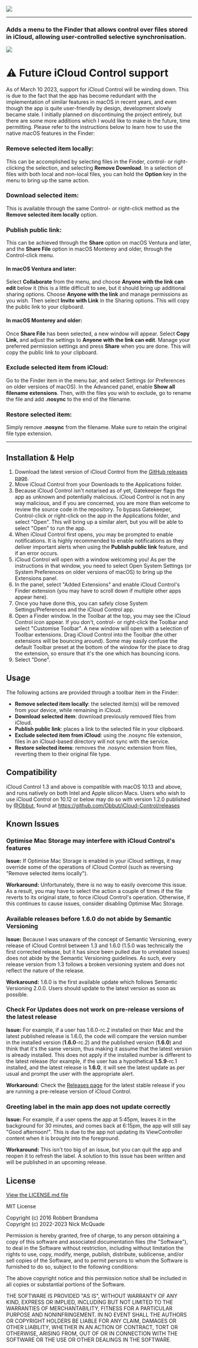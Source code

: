 ![](Docs/iCloud%20Control%201280x200.png)

---

### Adds a menu to the Finder that allows control over files stored in iCloud, allowing user-controlled selective synchronisation.

![](Docs/1.4-Extension-Menu.png)

# :warning: Future iCloud Control support
As of March 10 2023, support for iCloud Control will be winding down. This is due to the fact that the app has become redundant with the implementation of similar features in macOS in recent years, and even though the app is quite user-friendly by design, development slowly became stale. I initially planned on discontinuing the project entirely, but there are some more additions which I would like to make in the future, time permitting. Please refer to the instructions below to learn how to use the native macOS features in the Finder:

### Remove selected item locally:
This can be accomplished by selecting files in the Finder, control- or right-clicking the selection, and selecting **Remove Download**. In a selection of files with both local and non-local files, you can hold the **Option** key in the menu to bring up the same action.

### Download selected item:
This is available through the same Control- or right-click method as the **Remove selected item locally** option.

### Publish public link:
This can be achieved through the **Share** option on macOS Ventura and later, and the **Share File** option in macOS Monterey and older, through the Control-click menu.

#### In macOS Ventura and later:
Select **Collaborate** from the menu, and choose **Anyone with the link can edit** below it (this is a little difficult to see, but it should bring up additional sharing options. Choose **Anyone with the link** and manage permissions as you wish. Then select **Invite with Link** in the Sharing options. This will copy the public link to your clipboard.
#### In macOS Monterey and older:
Once **Share File** has been selected, a new window will appear. Select **Copy Link**, and adjust the settings to **Anyone with the link can edit**. Manage your preferred permission settings and press **Share** when you are done. This will copy the public link to your clipboard.

### Exclude selected item from iCloud:
Go to the Finder item in the menu bar, and select Settings (or Preferences on older versions of macOS). In the Advanced panel, enable **Show all filename extensions**. Then, with the files you wish to exclude, go to rename the file and add **.nosync** to the end of the filename.

### Restore selected item:
Simply remove **.nosync** from the filename. Make sure to retain the original file type extension.

---


## Installation & Help

1. Download the latest version of iCloud Control from the [GitHub releases page](https://github.com/Njmcq/iCloud-Control/releases/latest).
2. Move iCloud Control from your Downloads to the Applications folder.
3. Because iCloud Control isn't notarised as of yet, Gatekeeper flags the app as unknown and potentially malicious. iCloud Control is not in any way malicious, and if you are concerned, you are more than welcome to review the source code in the repository. To bypass Gatekeeper, Control-click or right-click on the app in the Applications folder, and select "Open". This will bring up a similar alert, but you will be able to select "Open" to run the app.
4. When iCloud Control first opens, you may be prompted to enable notifications. It is highly recommended to enable notifications as they deliver important alerts when using the **Publish public link** feature, and if an error occurs.
5. iCloud Control will open with a window welcoming you! As per the instructions in that window, you need to select Open System Settings (or System Preferences on older versions of macOS) to bring up the Extensions panel.
6. In the panel, select "Added Extensions" and enable iCloud Control's Finder extension (you may have to scroll down if multiple other apps appear here).
7. Once you have done this, you can safely close System Settings/Preferences and the iCloud Control app.
8. Open a Finder window. In the Toolbar at the top, you may see the iCloud Control icon appear. If you don't, control- or right-click the Toolbar and select "Customise Toolbar". A new window will open with a selection of Toolbar extensions. Drag iCloud Control into the Toolbar (the other extensions will be bouncing around). Some may easily confuse the default Toolbar preset at the bottom of the window for the place to drag the extension, so ensure that it's the one which has bouncing icons.
9. Select "Done".

## Usage

The following actions are provided through a toolbar item in the Finder:

- **Remove selected item locally**: the selected item(s) will be removed from your device, while remaining in iCloud.
- **Download selected item**: download previously removed files from iCloud.
- **Publish public link**: places a link to the selected file in your clipboard.
- **Exclude selected item from iCloud**: using the .nosync file extension, files in an iCloud-based directory will not sync with the service.
- **Restore selected items**: removes the .nosync extension from files, reverting them to their original file type.

## Compatibility
iCloud Control 1.3 and above is compatible with macOS 10.13 and above, and runs natively on both Intel and Apple silicon Macs. Users who wish to use iCloud Control on 10.12 or below may do so with version 1.2.0 published by [@Obbut](https://github.com/Obbut), found at https://github.com/Obbut/iCloud-Control/releases

## Known Issues
### Optimise Mac Storage may interfere with iCloud Control's features
**Issue:** If Optimise Mac Storage is enabled in your iCloud settings, it may override some of the operations of iCloud Control (such as reversing "Remove selected items locally").

**Workaround:** Unfortunately, there is no way to easily overcome this issue. As a result, you may have to select the action a couple of times if the file reverts to its original state, to force iCloud Control's operation. Otherwise, if this continues to cause issues, consider disabling Optimise Mac Storage.

### Available releases before 1.6.0 do not abide by Semantic Versioning
**Issue:** Because I was unaware of the concept of Semantic Versioning, every release of iCloud Control between 1.3 and 1.6.0 (1.5.0 was technically the first corrected release, but it has since been pulled due to unrelated issues) does not abide by the Semantic Versioning guidelines. As such, every release version from 1.3 follows a broken versioning system and does not reflect the nature of the release.

**Workaround:** 1.6.0 is the first available update which follows Semantic Versioning 2.0.0. Users should update to the latest version as soon as possible.

### Check For Updates does not work on pre-release versions of the latest release
**Issue:** For example, if a user has 1.6.0-rc.2 installed on their Mac and the latest published release is 1.6.0, the code will compare the version number in the installed version (**1.6.0**-rc.2) and the published version (**1.6.0**) and think that it's the same version, thus making it assume that the latest version is already installed. This does not apply if the installed number is different to the latest release (for example, if the user has a hypothetical **1.5.9**-rc.1 installed, and the latest release is **1.6.0**, it will see the latest update as per usual and prompt the user with the appropriate alert.

**Workaround:** Check the [Releases page](https://github.com/Njmcq/iCloud-Control/releases) for the latest stable release if you are running a pre-release version of iCloud Control.

### Greeting label in the main app does not update correctly
**Issue:** For example, if a user opens the app at 5:45pm, leaves it in the background for 30 minutes, and comes back at 6:15pm, the app will still say "Good afternoon!". This is due to the app not updating its ViewController content when it is brought into the foreground.

**Workaround:** This isn't too big of an issue, but you can quit the app and reopen it to refresh the label. A solution to this issue has been written and will be published in an upcoming release.

## License

[View the LICENSE.md file](https://github.com/Njmcq/iCloud-Control/blob/master/LICENSE.md)

MIT License

Copyright (c) 2016 Robbert Brandsma  
Copyright (c) 2022-2023 Nick McQuade

Permission is hereby granted, free of charge, to any person obtaining a copy
of this software and associated documentation files (the "Software"), to deal
in the Software without restriction, including without limitation the rights
to use, copy, modify, merge, publish, distribute, sublicense, and/or sell
copies of the Software, and to permit persons to whom the Software is
furnished to do so, subject to the following conditions:

The above copyright notice and this permission notice shall be included in all
copies or substantial portions of the Software.

THE SOFTWARE IS PROVIDED "AS IS", WITHOUT WARRANTY OF ANY KIND, EXPRESS OR
IMPLIED, INCLUDING BUT NOT LIMITED TO THE WARRANTIES OF MERCHANTABILITY,
FITNESS FOR A PARTICULAR PURPOSE AND NONINFRINGEMENT. IN NO EVENT SHALL THE
AUTHORS OR COPYRIGHT HOLDERS BE LIABLE FOR ANY CLAIM, DAMAGES OR OTHER
LIABILITY, WHETHER IN AN ACTION OF CONTRACT, TORT OR OTHERWISE, ARISING FROM,
OUT OF OR IN CONNECTION WITH THE SOFTWARE OR THE USE OR OTHER DEALINGS IN THE
SOFTWARE.

